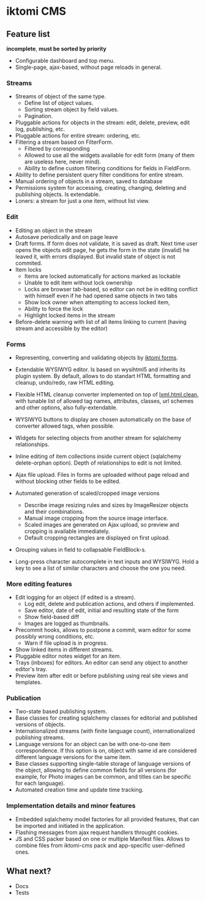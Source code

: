 # iktomi CMS


## Feature list

**incomplete**,
**must be sorted by priority**

* Configurable dashboard and top menu.
* Single-page, ajax-based, without page reloads in general.

### Streams
* Streams of object of the same type.
    * Define list of object values.
    * Sorting stream object by field values.
    * Pagination.
* Pluggable actions for objects in the stream: edit, delete, preview, 
  edit log, publishing, etc.
* Pluggable actions for entire stream: ordering, etc.
* Filtering a stream based on FilterForm.
    * Filtered by corresponding 
    * Allowed to use all the widgets available for edit form
      (many of them are useless here, never mind).
    * Ability to define custom filtering conditions for fields in FieldForm.
* Ability to define persistent query filter conditions for entire stream.
* Manual ordering of objects in a stream, saved to database
* Permissions system for accessing, creating, changing, deleting and
  publishing objects. Is extendable.
* Loners: a stream for just a one item, without list view.

### Edit

* Editing an object in the stream
* Autosave periodically and on page leave
* Draft forms. If form does not validate, it is saved as draft.
  Next time user opens the objects edit page, he gets the form in the state
  (invalid) he leaved it, with errors displayed. But invalid state of object
  is not commited.
* Item locks
    * Items are locked automatically for actions marked as lockable
    * Unable to edit item without lock ownership
    * Locks are browser tab-based, so editor can not be in editing conflict 
      with himself even if he had opened same objects in two tabs
    * Show lock owner when attempting to access locked item,
    * Ability to force the lock
    * Highlight locked items in the stream
* Before-delete warning with list of all items linking to current (having
  stream and accessible by the editor)

### Forms

* Representing, converting and validating objects by
  [iktomi forms](http://iktomi.readthedocs.org/en/latest/forms-basic.html).
* Extendable WYSIWYG editor. Is based on wysihtml5 and inherits its plugin system.
  By default, allows to do standart HTML formatting and cleanup, undo/redo,
  raw HTML editing.
* Flexible HTML cleanup converter implemented on top of [lxml.html.clean](http://lxml.de/api/lxml.html.clean-module.html),
  with tunable list of allowed tag names, attributes, classes, url schemes and other options,
  also fully-extendable.

* WYSIWYG buttons to display are chosen
  automatically on the base of converter allowed tags, when possible.
* Widgets for selecting objects from another stream for sqlalchemy relationships.
* Inline editing of item collections inside current object (sqlalchemy
  delete-orphan option). Depth of relationships to edit is not limited.
* Ajax file upload. Files in forms are uploaded without page reload and without
  blocking other fields to be edited.
* Automated generation of scaled/cropped image versions
    * Describe image resizing rules and sizes by ImageResizer objects and 
      their combinations.
    * Manual image cropping from the source image interface.
    * Scaled images are generated on Ajax upload, so preview and cropping
      is available immediately. 
    * Default cropping rectangles are displayed on first upload.
* Grouping values in field to collapsable FieldBlock-s.
* Long-press character autocomplete in text inputs and WYSIWYG.
  Hold a key to see a list of similar characters and choose the one you need.

### More editing features

* Edit logging for an object (if edited is a stream).
    * Log edit, delete and publication actions, and others if implemented.
    * Save editor, date of edit, initial and resulting state of the form
    * Show field-based diff
    * Images are logged as thumbnails.
* Precommit hooks, allows to postpone a commit, warn editor for some possibly
  wrong conditions, etc.
    * Warn if file upload is in progress.
* Show linked items in different streams.
* Pluggable editor notes widget for an item.
* Trays (inboxes) for editors. An editor can send any object to another
  editor's tray.
* Preview item after edit or before publishing using real site views and templates.

### Publication

* Two-state based publishing system.
* Base classes for creating sqlalchemy classes for editorial and published versions
  of objects.
* Internationalized streams (with finite language count), internationalized
  publishing streams.
* Language versions for an object can be with one-to-one item correspondence.
  If this option is on, object with same id are considered different language
  versions for the same item.
* Base classes supporting single-table storage of language versions of the object,
  allowing to define common fields for all versions (for example, for Photo images
  can be common, and titles can be specific for each language).
* Automated creation time and update time tracking.

### Implementation details and minor features

* Embedded sqlalchemy model factories for all provided features,
  that can be imported and initiated in the application.
* Flashing messages from ajax request handlers throught cookies.
* JS and CSS packer based on one or multiple Manifest files.
  Allows to combine files from iktomi-cms pack and app-specific
  user-defined ones.

## What next?

* Docs
* Tests
